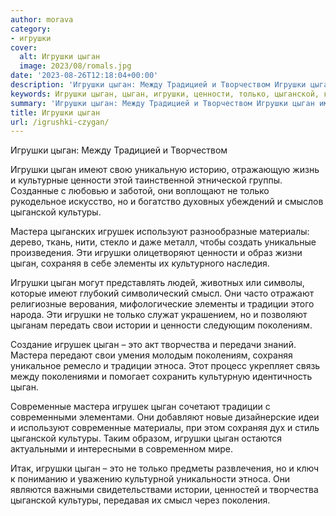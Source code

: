 ```yaml
---
author: morava
category:
- игрушки
cover:
  alt: Игрушки цыган
  image: 2023/08/romals.jpg
date: '2023-08-26T12:18:04+00:00'
description: 'Игрушки цыган: Между Традицией и Творчеством Игрушки цыган имеют свою уникальную историю, отражающую жизнь и культурные ценности этой таинственной...'
keywords: Игрушки цыган, цыган, игрушки, ценности, только, цыганской, культуры, мастера, игрушек, сохраняя, традиции, имеют, используют, материалы, элементы, смысл
summary: 'Игрушки цыган: Между Традицией и Творчеством Игрушки цыган имеют свою уникальную историю, отражающую жизнь и культурные ценности этой таинственной...'
title: Игрушки цыган
url: /igrushki-czygan/
---
```


Игрушки цыган: Между Традицией и Творчеством

Игрушки цыган имеют свою уникальную историю, отражающую жизнь и культурные ценности этой таинственной этнической группы. Созданные с любовью и заботой, они воплощают не только рукодельное искусство, но и богатство духовных убеждений и смыслов цыганской культуры.

Мастера цыганских игрушек используют разнообразные материалы: дерево, ткань, нити, стекло и даже металл, чтобы создать уникальные произведения. Эти игрушки олицетворяют ценности и образ жизни цыган, сохраняя в себе элементы их культурного наследия.

Игрушки цыган могут представлять людей, животных или символы, которые имеют глубокий символический смысл. Они часто отражают религиозные верования, мифологические элементы и традиции этого народа. Эти игрушки не только служат украшением, но и позволяют цыганам передать свои истории и ценности следующим поколениям.

Создание игрушек цыган – это акт творчества и передачи знаний. Мастера передают свои умения молодым поколениям, сохраняя уникальное ремесло и традиции этноса. Этот процесс укрепляет связь между поколениями и помогает сохранить культурную идентичность цыган.

Современные мастера игрушек цыган сочетают традиции с современными элементами. Они добавляют новые дизайнерские идеи и используют современные материалы, при этом сохраняя дух и стиль цыганской культуры. Таким образом, игрушки цыган остаются актуальными и интересными в современном мире.

Итак, игрушки цыган – это не только предметы развлечения, но и ключ к пониманию и уважению культурной уникальности этноса. Они являются важными свидетельствами истории, ценностей и творчества цыганской культуры, передавая их смысл через поколения.